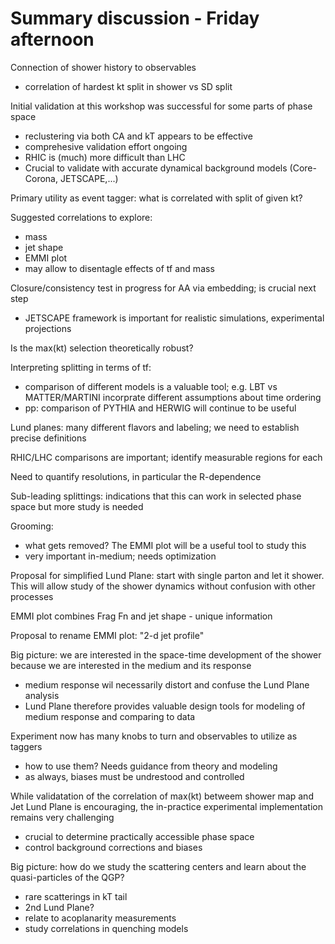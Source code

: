 # Summary discussion - Friday afternoon

Connection of shower history to observables
   * correlation of hardest kt split in shower vs SD split
   
Initial validation at this workshop was successful for some parts of phase space
   * reclustering via both CA and kT appears to be effective  
   * comprehesive validation effort ongoing
   * RHIC is (much) more difficult than LHC
   * Crucial to validate with accurate dynamical background models (Core-Corona, JETSCAPE,...)
   
Primary utility as event tagger: what is correlated with split of given kt?

Suggested correlations to explore: 
   * mass
   * jet shape
   * EMMI plot
   * may allow to disentagle effects of tf and mass

Closure/consistency test in progress for AA via embedding; is crucial next step
   * JETSCAPE framework is important for realistic simulations, experimental projections
   
Is the max(kt) selection theoretically robust?

Interpreting splitting in terms of tf: 
   * comparison of different models is a valuable tool; e.g. LBT vs MATTER/MARTINI incorprate different assumptions about time ordering
   * pp: comparison of PYTHIA and HERWIG will continue to be useful

Lund planes: many different flavors and labeling; we need to establish precise definitions

RHIC/LHC comparisons are important; identify measurable regions for each

Need to quantify resolutions, in particular the R-dependence

Sub-leading splittings: indications that this can work in selected phase space but more study is needed

Grooming: 
   * what gets removed? The EMMI plot will be a useful tool to study this
   * very important in-medium; needs optimization

Proposal for simplified Lund Plane: start with single parton and let it shower. This will allow study of the shower 
dynamics without confusion with other processes

EMMI plot combines Frag Fn and jet shape - unique information

Proposal to rename EMMI plot: "2-d jet profile"

Big picture: we are interested in the space-time development of the shower because we are interested in the medium and its response
   * medium response wil necessarily distort and confuse the Lund Plane analysis
   * Lund Plane therefore provides valuable design tools for modeling of medium response and comparing to data
   
Experiment now has many knobs to turn and observables to utilize as taggers
   * how to use them? Needs guidance from theory and modeling
   * as always, biases must be undrestood and controlled
   
While validatation of the correlation of max(kt) betweem shower map and Jet Lund Plane is encouraging, the in-practice experimental implementation remains very challenging
   * crucial to determine practically accessible phase space
   * control background corrections and biases

Big picture: how do we study the scattering centers and learn about the quasi-particles of the QGP?
   * rare scatterings in kT tail
   * 2nd Lund Plane?
   * relate to acoplanarity measurements
   * study correlations in quenching models

